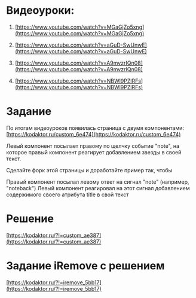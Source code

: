 # Видеоуроки:

1. [https://www.youtube.com/watch?v=MGaGjZo5xng](https://www.youtube.com/watch?v=MGaGjZo5xng)

2. [https://www.youtube.com/watch?v=aGuD-SwUnwE](https://www.youtube.com/watch?v=aGuD-SwUnwE)

3. [https://www.youtube.com/watch?v=A9mvzrIQn08](https://www.youtube.com/watch?v=A9mvzrIQn08)

4. [https://www.youtube.com/watch?v=NBWl9PZlRFs](https://www.youtube.com/watch?v=NBWl9PZlRFs)

# Задание

По итогам видеоуроков появилась страница с двумя компонентами: [https://kodaktor.ru/custom_6e474](https://kodaktor.ru/custom_6e474)

Левый компонент посылает правому по щелчку событие "note", на которое правый компонент реагирует добавлением звезды в своей текст. 

Сделайте форк этой страницы и доработайте пример так, чтобы

Правый компонент посылал левому ответ на сигнал "note" (например, "noteback")
Левый компонент реагировал на этот сигнал добавлением содержимого своего атрибута title в свой текст

# Решение
[https://kodaktor.ru/?!=custom_ae387](https://kodaktor.ru/?!=custom_ae387)

# Задание iRemove с решением

[https://kodaktor.ru/?!=iremove_5bb17](https://kodaktor.ru/?!=iremove_5bb17)
